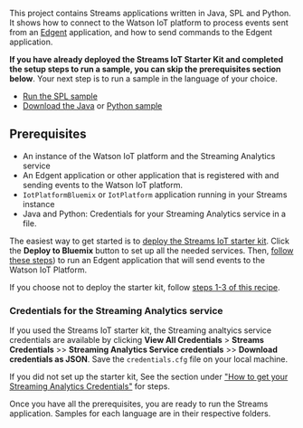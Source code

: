 This project contains Streams applications written in Java, SPL and Python. It shows how to connect to the Watson IoT platform to process events sent from an [Edgent](https://edgent.apache.org) application, and how to send commands to the Edgent application.

**If you have already deployed the Streams IoT Starter Kit and completed the setup steps to run a sample, you can skip the prerequisites section below**. Your next step is to run a sample in the language of your choice.

- [Run the SPL sample](https://github.com/IBMStreams/samples/tree/master/IoT/ReadEdgentEvents/spl)
- [Download the Java](https://streams-github-samples.mybluemix.net/?get=IoT%2FReadEdgentEvents%2Fjava%2FStreamingAnalyticsAndEdgent) or [Python sample](https://streams-github-samples.mybluemix.net/?get=IoT%2FReadEdgentEvents%2Fpython%2FStreamsPythonAndEdgent%2F)

## Prerequisites

- An instance of the Watson IoT platform and the Streaming Analytics service
- An Edgent application or other application that is registered with and sending events to the Watson IoT platform.
- `IotPlatformBluemix` or `IotPlatform` application running in your Streams instance
- Java and Python: Credentials for your Streaming Analytics service in a file.


The easiest way to get started is to [deploy the Streams IoT starter kit](https://github.com/IBMStreams/streamsx.iot.starterkit). Click the **Deploy to Bluemix** button to set up all the needed services.  Then, [follow these steps](https://github.com/IBMStreams/streamsx.iot.starterkit/blob/master/README.md#run-a-complete-edgent-streams-scenario)) to run an Edgent application that will send events to the Watson IoT Platform.

If you choose not to deploy the starter kit, follow [steps 1-3 of this recipe](https://developer.ibm.com/recipes/tutorials/connect-apache-edgent-to-the-streaming-analytics-service-using-the-watson-iot-platform/).


### Credentials for the Streaming Analytics service

If you used the Streams IoT starter kit, the Streaming analtyics service credentials are available by clicking **View All Credentials** > **Streams Credentials** >> **Streaming Analytics Service credentials** >> **Download credentials as JSON**. Save the `credentials.cfg` file on your local machine.

If you did not set up the starter kit, See the section under ["How to get your Streaming Analytics Credentials"](https://developer.ibm.com/streamsdev/docs/setup-instructions-connecting-edgent-streams-applications-watson-iot-platform/#sacreds) for steps.

Once you have all the prerequisites, you are ready to run the Streams application. Samples for each language are in their respective folders.
